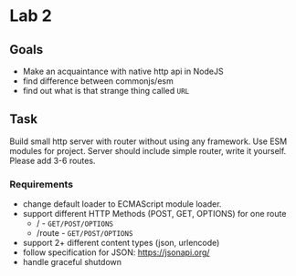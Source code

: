 # Lab 2

## Goals

- Make an acquaintance with native http api in NodeJS
- find difference between commonjs/esm
- find out what is that strange thing called `URL`

## Task

Build small http server with router without using any framework. Use ESM modules for project.
Server should include simple router, write it yourself. Please add 3-6 routes.

### Requirements

- change default loader to ECMAScript module loader.
- support different HTTP Methods (POST, GET, OPTIONS) for one route
  - / - `GET/POST/OPTIONS`
  - /route - `GET/POST/OPTIONS`
- support 2+ different content types (json, urlencode)
- follow specification for JSON: https://jsonapi.org/
- handle graceful shutdown
